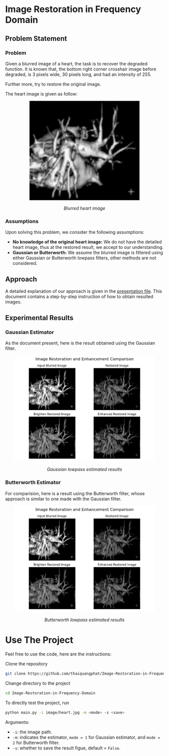 # Image Restoration in Frequency Domain

## Problem Statement

### Problem
Given a blurred image of a heart, the task is to recover the degraded function. It is known that, the bottom right corner crosshair image before degraded, is 3 pixels wide, 30 pixels long, and had an intensity of 255.

Further more, try to restore the original image.

The heart image is given as follow:

<div align="center">
    <a href="https://github.com/thaiquangphat/Image-Restoration-in-Frequency-Domain/blob/main/image/heart.jpg" target="_blank">
        <img src="image/heart.jpg" alt="logo" style="width: 350px; height: auto; align: center">
    </a>
    <p><em>Blurred heart image</em></p>
</div>

### Assumptions

Upon solving this problem, we consider the following assumptions:
- <b>No knowledge of the original heart image:</b> We do not have the detailed heart image, thus at the restored result, we accept to our understanding.
- <b>Gaussian or Butterworth:</b> We assume the blurred image is filtered using either Gaussian or Butterworth lowpass filters, other methods are not considered.

## Approach

A detailed explanation of our approach is given in the <a href="https://github.com/thaiquangphat/Image-Restoration-in-Frequency-Domain/blob/main/presentation.pdf" target="_blank">
presentation file</a>. This document contains a step-by-step instruction of how to obtain resulted images.

## Experimental Results

### Gaussian Estimator

As the document present, here is the result obtained using the Gaussian filter.
<div align="center">
  <a href="https://github.com/thaiquangphat/Image-Restoration-in-Frequency-Domain/blob/main/image/result_gaussian.png" target="_blank">
    <img src="image/result_gaussian.png" alt="Description" width="450"/>
  </a>
  <p><em>Gaussian lowpass estimated results</em></p>
</div>


### Butterworth Estimator

For comparision, here is a result using the Butterworth filter, whose approach is similar to one made with the Gaussian filter.
<div align="center">
    <a href="https://github.com/thaiquangphat/Image-Restoration-in-Frequency-Domain/blob/main/image/result_butterworth.png" target="_blank">
        <img src="image/result_butterworth.png" alt="Description" width="450"/>
    </a>
  <p><em>Butterworth lowpass estimated results</em></p>
</div>

# Use The Project

Feel free to use the code, here are the instructions:

Clone the repository

```bash
git clone https://github.com/thaiquangphat/Image-Restoration-in-Frequency-Domain.git
```

Change directory to the project
```bash
cd Image-Restoration-in-Frequency-Domain
```

To directly test the project, run
```bash
python main.py -i image/heart.jpg -m <mode> -s <save>
```
Arguments:
- `-i`: the image path.
- `-m`: indicates the estimator, `mode = 1` for Gaussian estimator, and `mode = 2` for Butterworth filter.
- `-s`: whether to save the result figue, default = `False`.